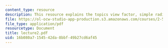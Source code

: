 ```yaml
---
content_type: resource
description: This resource explains the topics view factor, simple radiative transfer.
file: https://ol-ocw-studio-app-production.s3.amazonaws.com/courses/2-58j-radiative-transfer-spring-2006/16b080a7154542da8bbf49b27cd6af45_lecture2.pdf
file_type: application/pdf
resourcetype: Document
title: lecture2.pdf
uid: 16b080a7-1545-42da-8bbf-49b27cd6af45
---
```

